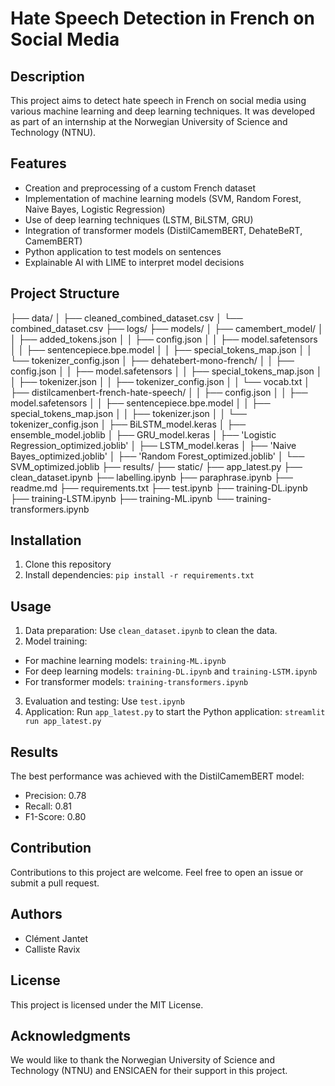 # Hate Speech Detection in French on Social Media

## Description

This project aims to detect hate speech in French on social media using various machine learning and deep learning techniques. It was developed as part of an internship at the Norwegian University of Science and Technology (NTNU).

## Features

- Creation and preprocessing of a custom French dataset
- Implementation of machine learning models (SVM, Random Forest, Naive Bayes, Logistic Regression)
- Use of deep learning techniques (LSTM, BiLSTM, GRU)
- Integration of transformer models (DistilCamemBERT, DehateBeRT, CamemBERT)
- Python application to test models on sentences
- Explainable AI with LIME to interpret model decisions

## Project Structure

├── data/
│ ├── cleaned_combined_dataset.csv
│ └── combined_dataset.csv
├── logs/
├── models/
│ ├── camembert_model/
│ │ ├── added_tokens.json
│ │ ├── config.json
│ │ ├── model.safetensors
│ │ ├── sentencepiece.bpe.model
│ │ ├── special_tokens_map.json
│ │ └── tokenizer_config.json
│ ├── dehatebert-mono-french/
│ │ ├── config.json
│ │ ├── model.safetensors
│ │ ├── special_tokens_map.json
│ │ ├── tokenizer.json
│ │ ├── tokenizer_config.json
│ │ └── vocab.txt
│ ├── distilcamenbert-french-hate-speech/
│ │ ├── config.json
│ │ ├── model.safetensors
│ │ ├── sentencepiece.bpe.model
│ │ ├── special_tokens_map.json
│ │ ├── tokenizer.json
│ │ └── tokenizer_config.json
│ ├── BiLSTM_model.keras
│ ├── ensemble_model.joblib
│ ├── GRU_model.keras
│ ├── 'Logistic Regression_optimized.joblib'
│ ├── LSTM_model.keras
│ ├── 'Naive Bayes_optimized.joblib'
│ ├── 'Random Forest_optimized.joblib'
│ └── SVM_optimized.joblib
├── results/
├── static/
├── app_latest.py
├── clean_dataset.ipynb
├── labelling.ipynb
├── paraphrase.ipynb
├── readme.md
├── requirements.txt
├── test.ipynb
├── training-DL.ipynb
├── training-LSTM.ipynb
├── training-ML.ipynb
└── training-transformers.ipynb

## Installation

1. Clone this repository
2. Install dependencies:
   `pip install -r requirements.txt`

## Usage

1. Data preparation: Use `clean_dataset.ipynb` to clean the data.
2. Model training:

- For machine learning models: `training-ML.ipynb`
- For deep learning models: `training-DL.ipynb` and `training-LSTM.ipynb`
- For transformer models: `training-transformers.ipynb`

3. Evaluation and testing: Use `test.ipynb`
4. Application: Run `app_latest.py` to start the Python application: `streamlit run app_latest.py`

## Results

The best performance was achieved with the DistilCamemBERT model:

- Precision: 0.78
- Recall: 0.81
- F1-Score: 0.80

## Contribution

Contributions to this project are welcome. Feel free to open an issue or submit a pull request.

## Authors

- Clément Jantet
- Calliste Ravix

## License

This project is licensed under the MIT License.

## Acknowledgments

We would like to thank the Norwegian University of Science and Technology (NTNU) and ENSICAEN for their support in this project.
